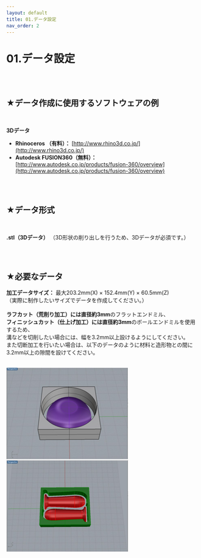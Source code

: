 ```yaml
---
layout: default
title: 01.データ設定
nav_order: 2
---
```


# 01.データ設定
<br><br>

## ★データ作成に使用するソフトウェアの例
<br>

**3Dデータ**

* **Rhinoceros （有料）：** [http://www.rhino3d.co.jp/](http://www.rhino3d.co.jp/)  
* **Autodesk FUSION360（無料）：** [http://www.autodesk.co.jp/products/fusion-360/overview](http://www.autodesk.co.jp/products/fusion-360/overview)

<br>
<br>

## ★データ形式
<br>

**.stl（3Dデータ）** （3D形状の削り出しを行うため、3Dデータが必須です。）

<br>
<br>

## ★必要なデータ

**加工データサイズ：** 最大203.2mm(X) × 152.4mm(Y) × 60.5mm(Z)<br>
（実際に制作したいサイズでデータを作成してください。）<br>
<br>
**ラフカット（荒削り加工）には直径約3mm**のフラットエンドミル、<br>
**フィニッシュカット（仕上げ加工）には直径約3mm**のボールエンドミルを使用するため、<br>
溝などを切削したい場合には、幅を3.2mm以上設けるようにしてください。<br>
また切断加工を行いたい場合は、以下のデータのように材料と造形物との間に3.2mm以上の隙間を設けてください。<br>
<br>

<img src="assets/01-1.jpg" width="320" alt="hi" class="inline"/> <img src="assets/01-2.jpg" width="320" alt="hi" class="inline"/><br>
<br>
<br>
<br>
<br>
<br>
<br>
